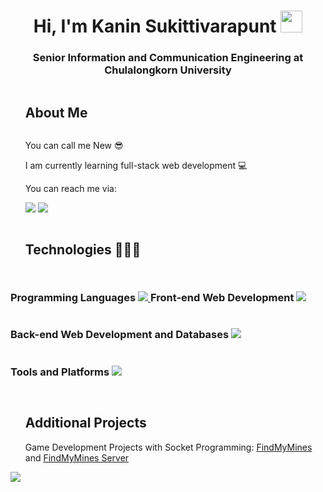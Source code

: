 <h1 align="center"><b>Hi, I'm Kanin Sukittivarapunt </b><img src="https://media.giphy.com/media/hvRJCLFzcasrR4ia7z/giphy.gif" width="35"></h1>
<h3 align="center">Senior Information and Communication Engineering at Chulalongkorn University</h3>

<div id="user-content-toc">
  <ul align="left">
    <summary><h2 style="display: inline-block">About Me</h2></summary>
    <p>You can call me New 😎</p>
    <p>I am currently learning full-stack web development 💻</p>
    <p>You can reach me via:</p>
    <a href="https://www.linkedin.com/in/kanin-sukittivarapunt"><img src="https://go-skill-icons.vercel.app/api/icons?i=linkedin" /></a>
    <a href="mailto:kanin.suk@outlook.com"><img src="https://go-skill-icons.vercel.app/api/icons?i=outlook" /></a>
  </ul>
</div>

<div id="user-content-toc">
  <ul align="left">
    <summary><h2 style="display: inline-block">Technologies 🧑🏻‍💻</h2></summary>
  </ul>
  <h3 style="display: inline-block">Programming Languages</h3>
  <a href="#user-content-toc">
    <img src="https://go-skill-icons.vercel.app/api/icons?i=py,java,js,go,cs" />
  </a>
  <h3 style="display: inline-block">Front-end Web Development</h3>
  <a href="#user-content-toc">
    <img src="https://go-skill-icons.vercel.app/api/icons?i=html,css,js,ts,react,nextjs,tailwind" />
  </a>
  <h3 style="display: inline-block">Back-end Web Development and Databases</h3>
  <a href="#user-content-toc">
    <img src="https://go-skill-icons.vercel.app/api/icons?i=go,nodejs,prisma,mysql,sqlserver,mongo" />
  </a>
  <h3 style="display: inline-block">Tools and Platforms</h3>
  <a href="#user-content-toc">
    <img src="https://go-skill-icons.vercel.app/api/icons?i=git,docker,githubactions,linux,digitalocean,azure,figma,postman" />
  </a>
</div>

<div id="user-content-toc">
  <ul align="left">
    <summary><h2 style="display: inline-block">Additional Projects</h2></summary>
      <span>Game Development Projects with Socket Programming:</span> <a href="https://bitbucket.org/netcentric/findmymines/src/master/">FindMyMines</a> and <a href="https://bitbucket.org/netcentric/fmm_be/src/master/">FindMyMines Server</a>
  </ul>
  <a href="https://skillicons.dev">
    <img src="https://go-skill-icons.vercel.app/api/icons?i=bitbucket,cs,unity" />
  </a>
</div>




<!--
**Kaninboy/Kaninboy** is a ✨ _special_ ✨ repository because its `README.md` (this file) appears on your GitHub profile.

Here are some ideas to get you started:

- 🔭 I’m currently working on ...
- 🌱 I’m currently learning ...
- 👯 I’m looking to collaborate on ...
- 🤔 I’m looking for help with ...
- 💬 Ask me about ...
- 📫 How to reach me: ...
- 😄 Pronouns: ...
- ⚡ Fun fact: ...
-->
